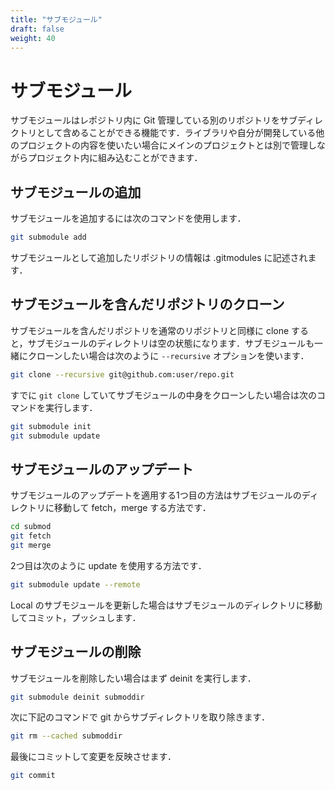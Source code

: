 ```yaml
---
title: "サブモジュール"
draft: false
weight: 40
---
```


# サブモジュール

サブモジュールはレポジトリ内に Git 管理している別のリポジトリをサブディレクトリとして含めることができる機能です．ライブラリや自分が開発している他のプロジェクトの内容を使いたい場合にメインのプロジェクトとは別で管理しながらプロジェクト内に組み込むことができます．

## **サブモジュールの追加**

サブモジュールを追加するには次のコマンドを使用します．

```sh
git submodule add
```

サブモジュールとして追加したリポジトリの情報は .gitmodules に記述されます．

## **サブモジュールを含んだリポジトリのクローン**

サブモジュールを含んだリポジトリを通常のリポジトリと同様に clone すると，サブモジュールのディレクトリは空の状態になります．サブモジュールも一緒にクローンしたい場合は次のように `--recursive` オプションを使います．

```sh
git clone --recursive git@github.com:user/repo.git
```

すでに `git clone` していてサブモジュールの中身をクローンしたい場合は次のコマンドを実行します．

```sh
git submodule init
git submodule update
```

## **サブモジュールのアップデート**

サブモジュールのアップデートを適用する1つ目の方法はサブモジュールのディレクトリに移動して fetch，merge する方法です．

```sh
cd submod
git fetch
git merge
```

2つ目は次のように update を使用する方法です．

```sh
git submodule update --remote
```

Local のサブモジュールを更新した場合はサブモジュールのディレクトリに移動してコミット，プッシュします．

## **サブモジュールの削除**

サブモジュールを削除したい場合はまず deinit を実行します．

```sh
git submodule deinit submoddir
```

次に下記のコマンドで git からサブディレクトリを取り除きます．

```sh
git rm --cached submoddir
```

最後にコミットして変更を反映させます．

```sh
git commit
```
